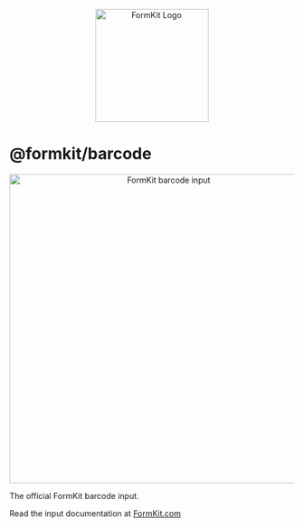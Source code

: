 <p align="center"><a href="https://www.formkit.com" target="_blank" rel="noopener noreferrer"><img width="200" src="https://cdn.formk.it/brand-assets/formkit-logo.png" alt="FormKit Logo"></a></p>

# @formkit/barcode

<p align="center"><img width="547" src="https://cdn.formk.it/web-assets/github-barcode-example-2.gif" alt="FormKit barcode input"></p>

The official FormKit barcode input.

Read the input documentation at [FormKit.com](https://formkit.com/plugins/barcode)
